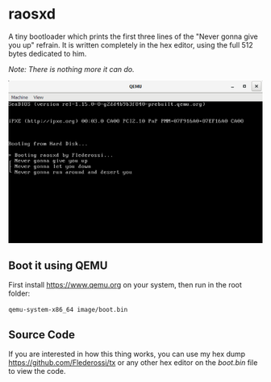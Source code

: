 # raosxd
A tiny bootloader which prints the first three lines of the "Never gonna give you up" refrain.
It is written completely in the hex editor, using the full 512 bytes dedicated to him.

*Note: There is nothing more it can do.*

![Alt Text](https://github.com/Flederossi/raosxd/blob/main/assets/screenshot.png)

## Boot it using QEMU
First install https://www.qemu.org on your system, then run in the root folder:

`qemu-system-x86_64 image/boot.bin`

## Source Code
If you are interested in how this thing works, you can use my hex dump https://github.com/Flederossi/tx or any other hex editor on the *boot.bin* file to view the code.
